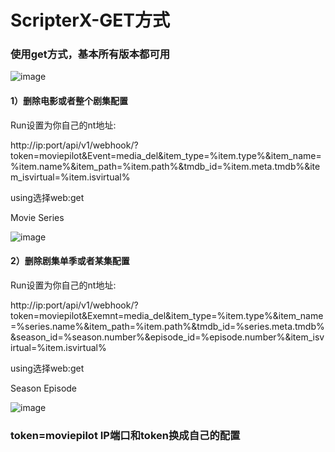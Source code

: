# ScripterX-GET方式

### 使用get方式，基本所有版本都可用

![image](https://user-images.githubusercontent.com/54088512/228715789-51a01a10-9dc6-40f2-b8cd-fd6ccb5f6b24.png)

#### 1）删除电影或者整个剧集配置

Run设置为你自己的nt地址:

http://ip:port/api/v1/webhook/?token=moviepilot&Event=media_del&item_type=%item.type%&item_name=%item.name%&item_path=%item.path%&tmdb_id=%item.meta.tmdb%&item_isvirtual=%item.isvirtual%

using选择web:get

Movie Series

![image](https://user-images.githubusercontent.com/54088512/229737235-17dbf546-f6c5-4bae-b553-00d24e38e6f9.png)

#### 2）删除剧集单季或者某集配置

Run设置为你自己的nt地址:

http://ip:port/api/v1/webhook/?token=moviepilot&Exemnt=media_del&item_type=%item.type%&item_name=%series.name%&item_path=%item.path%&tmdb_id=%series.meta.tmdb%&season_id=%season.number%&episode_id=%episode.number%&item_isvirtual=%item.isvirtual%

using选择web:get

Season Episode

![image](https://user-images.githubusercontent.com/54088512/229737295-2f87a699-a719-4790-9014-474079277033.png)

### token=moviepilot IP端口和token换成自己的配置
